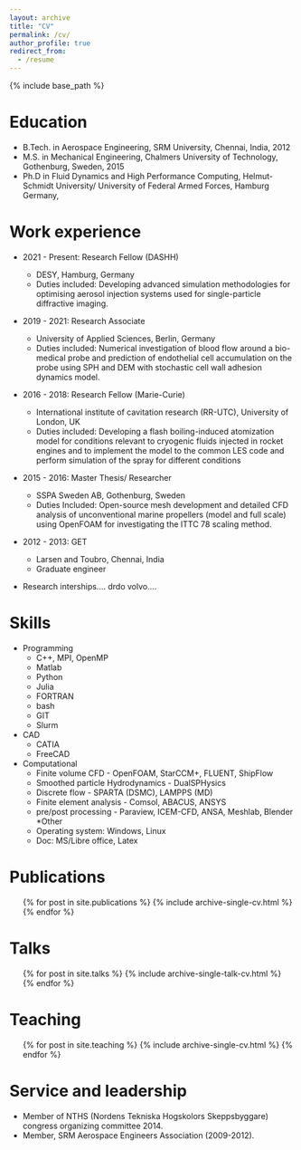 ```yaml
---
layout: archive
title: "CV"
permalink: /cv/
author_profile: true
redirect_from:
  - /resume
---
```


{% include base_path %}

Education
======
* B.Tech. in Aerospace Engineering, SRM University, Chennai, India, 2012
* M.S. in Mechanical Engineering, Chalmers University of Technology, Gothenburg, Sweden, 2015
* Ph.D in Fluid Dynamics and High Performance Computing, Helmut-Schmidt University/ University of Federal Armed Forces, Hamburg Germany,

Work experience
======
* 2021 - Present: Research Fellow (DASHH)
  * DESY, Hamburg, Germany
  * Duties included: Developing advanced simulation methodologies for optimising aerosol injection systems used for single-particle diffractive imaging. 

* 2019 - 2021: Research Associate 
  * University of Applied Sciences, Berlin, Germany
  * Duties included: Numerical investigation of blood flow around a bio-medical probe and prediction of endothelial cell accumulation on the probe using SPH and DEM with stochastic cell wall adhesion dynamics model.
 
* 2016 - 2018: Research Fellow (Marie-Curie)
  * International institute of cavitation research (RR-UTC), University of London, UK 
  * Duties included:  Developing a flash boiling-induced atomization model for conditions relevant to cryogenic fluids injected in rocket engines and to implement the model to the common LES code and perform simulation of the spray for different conditions
 
* 2015 - 2016: Master Thesis/ Researcher
  * SSPA Sweden AB, Gothenburg, Sweden
  * Duties Included:  Open-source mesh development and detailed CFD analysis of unconventional marine propellers (model and full scale) using OpenFOAM for investigating the ITTC 78 scaling method.
 
* 2012 - 2013: GET
  * Larsen and Toubro, Chennai, India
  * Graduate engineer 
 
* Research interships.... drdo volvo....
  
Skills
======
* Programming
  * C++, MPI, OpenMP
  * Matlab
  * Python
  * Julia
  * FORTRAN
  * bash
  * GIT
  * Slurm
* CAD
  * CATIA
  * FreeCAD
* Computational
  * Finite volume CFD - OpenFOAM, StarCCM+, FLUENT, ShipFlow
  * Smoothed particle Hydrodynamics - DualSPHysics
  * Discrete flow - SPARTA (DSMC), LAMPPS (MD)
  * Finite element analysis - Comsol, ABACUS, ANSYS
  * pre/post processing - Paraview, ICEM-CFD, ANSA, Meshlab, Blender
*Other
  * Operating system: Windows, Linux
  * Doc: MS/Libre office, Latex
 

Publications
======
  <ul>{% for post in site.publications %}
    {% include archive-single-cv.html %}
  {% endfor %}</ul>
  
Talks
======
  <ul>{% for post in site.talks %}
    {% include archive-single-talk-cv.html %}
  {% endfor %}</ul>
  
Teaching
======
  <ul>{% for post in site.teaching %}
    {% include archive-single-cv.html %}
  {% endfor %}</ul>
  
Service and leadership
======
* Member of NTHS (Nordens Tekniska Hogskolors Skeppsbyggare) congress organizing committee 2014.
* Member, SRM Aerospace Engineers Association (2009-2012).

